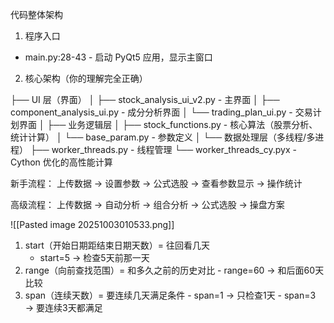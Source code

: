 代码整体架构

  1. 程序入口

  - main.py:28-43 - 启动 PyQt5 应用，显示主窗口

  2. 核心架构（你的理解完全正确）

  ├── UI 层（界面）
  │   ├── stock_analysis_ui_v2.py - 主界面
  │   ├── component_analysis_ui.py - 成分分析界面
  │   └── trading_plan_ui.py - 交易计划界面
  │
├── 业务逻辑层
  │   ├── stock_functions.py - 核心算法（股票分析、统计计算）
  │   └── base_param.py - 参数定义
  │
└── 数据处理层（多线程/多进程）
├── worker_threads.py - 线程管理
      └── worker_threads_cy.pyx - Cython 优化的高性能计算



  新手流程：
  上传数据 → 设置参数 → 公式选股 → 查看参数显示 → 操作统计

  高级流程：
  上传数据 → 自动分析 → 组合分析 → 公式选股 → 操盘方案





![[Pasted image 20251003010533.png]]


 1. start（开始日期距结束日期天数）= 往回看几天
    - start=5 → 检查5天前那一天
  2. range（向前查找范围）= 和多久之前的历史对比
    - range=60 → 和后面60天比较
  3. span（连续天数）= 要连续几天满足条件
    - span=1 → 只检查1天
    - span=3 → 要连续3天都满足